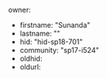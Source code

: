 owner:
  - firstname: "Sunanda"
  - lastname: ""
  - hid: "hid-sp18-701"
  - community: "sp17-i524"
  - oldhid: 
  - oldurl:
